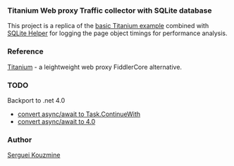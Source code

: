 ### Titanium Web proxy Traffic collector with SQLite database
This project is a replica of the [basic Titanium example](https://github.com/justcoding121/Titanium-Web-Proxy/tree/release/Examples/Titanium.Web.Proxy.Examples.Basic)
combined with [SQLite Helper](http://sh.codeplex.com) for logging the page object timings for performance analysis.

### Reference
[Titanium](https://github.com/justcoding121/Titanium-Web-Proxy) - a leightweight web proxy FiddlerCore alternative.

### TODO
Backport to .net 4.0
  * [convert async/await to Task.ContinueWith](http://stackoverflow.com/questions/21345673/converting-async-await-to-task-continuewith)
  * [convert async/await to 4.0](http://stackoverflow.com/questions/10994714/how-do-i-convert-net-4-5-async-await-example-back-to-4-0)

### Author
[Serguei Kouzmine](kouzmine_serguei@yahoo.com)

